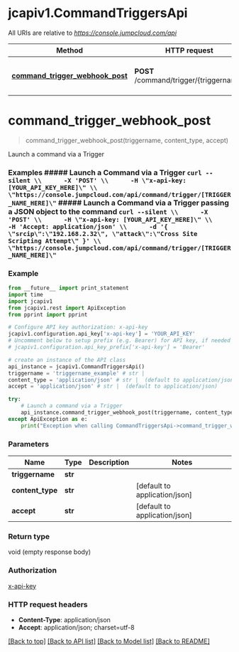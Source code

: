 # jcapiv1.CommandTriggersApi

All URIs are relative to *https://console.jumpcloud.com/api*

Method | HTTP request | Description
------------- | ------------- | -------------
[**command_trigger_webhook_post**](CommandTriggersApi.md#command_trigger_webhook_post) | **POST** /command/trigger/{triggername} | Launch a command via a Trigger


# **command_trigger_webhook_post**
> command_trigger_webhook_post(triggername, content_type, accept)

Launch a command via a Trigger

### Examples  ##### Launch a Command via a Trigger  ``` curl --silent \\      -X 'POST' \\      -H \"x-api-key: [YOUR_API_KEY_HERE]\" \\      \"https://console.jumpcloud.com/api/command/trigger/[TRIGGER_NAME_HERE]\" ``` ##### Launch a Command via a Trigger passing a JSON object to the command ``` curl --silent \\      -X 'POST' \\      -H \"x-api-key: [YOUR_API_KEY_HERE]\" \\      -H 'Accept: application/json' \\      -d '{ \"srcip\":\"192.168.2.32\", \"attack\":\"Cross Site Scripting Attempt\" }' \\      \"https://console.jumpcloud.com/api/command/trigger/[TRIGGER_NAME_HERE]\" ```

### Example 
```python
from __future__ import print_statement
import time
import jcapiv1
from jcapiv1.rest import ApiException
from pprint import pprint

# Configure API key authorization: x-api-key
jcapiv1.configuration.api_key['x-api-key'] = 'YOUR_API_KEY'
# Uncomment below to setup prefix (e.g. Bearer) for API key, if needed
# jcapiv1.configuration.api_key_prefix['x-api-key'] = 'Bearer'

# create an instance of the API class
api_instance = jcapiv1.CommandTriggersApi()
triggername = 'triggername_example' # str | 
content_type = 'application/json' # str |  (default to application/json)
accept = 'application/json' # str |  (default to application/json)

try: 
    # Launch a command via a Trigger
    api_instance.command_trigger_webhook_post(triggername, content_type, accept)
except ApiException as e:
    print("Exception when calling CommandTriggersApi->command_trigger_webhook_post: %s\n" % e)
```

### Parameters

Name | Type | Description  | Notes
------------- | ------------- | ------------- | -------------
 **triggername** | **str**|  | 
 **content_type** | **str**|  | [default to application/json]
 **accept** | **str**|  | [default to application/json]

### Return type

void (empty response body)

### Authorization

[x-api-key](../README.md#x-api-key)

### HTTP request headers

 - **Content-Type**: application/json
 - **Accept**: application/json; charset=utf-8

[[Back to top]](#) [[Back to API list]](../README.md#documentation-for-api-endpoints) [[Back to Model list]](../README.md#documentation-for-models) [[Back to README]](../README.md)

